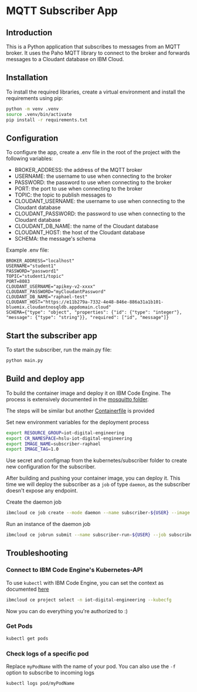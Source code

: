 # MQTT Subscriber App

## Introduction

This is a Python application that subscribes to messages from an MQTT broker. It uses the Paho MQTT library to connect to the broker and forwards messages to a Cloudant database on IBM Cloud.

## Installation

To install the required libraries, create a virtual environment and install the requirements using pip:

```bash
python -m venv .venv
source .venv/bin/activate
pip install -r requirements.txt
```

## Configuration

To configure the app, create a .env file in the root of the project with the following variables:

- BROKER_ADDRESS: the address of the MQTT broker
- USERNAME: the username to use when connecting to the broker
- PASSWORD: the password to use when connecting to the broker
- PORT: the port to use when connecting to the broker
- TOPIC: the topic to publish messages to
- CLOUDANT_USERNAME: the username to use when connecting to the Cloudant database
- CLOUDANT_PASSWORD: the password to use when connecting to the Cloudant database
- CLOUDANT_DB_NAME: the name of the Cloudant database
- CLOUDANT_HOST: the host of the Cloudant database
- SCHEMA: the message's schema

Example .env file:

```
BROKER_ADDRESS="localhost"
USERNAME="student1"
PASSWORD="password1"
TOPIC="student1/topic"
PORT=8083
CLOUDANT_USERNAME="apikey-v2-xxxx"
CLOUDANT_PASSWORD="myCloudantPassword"
CLOUDANT_DB_NAME="raphael-test"
CLOUDANT_HOST="https://e11b279a-7332-4e48-846e-886a31a1b101-bluemix.cloudantnosqldb.appdomain.cloud"
SCHEMA={"type": "object", "properties": {"id": {"type": "integer"}, "message": {"type": "string"}}, "required": ["id", "message"]}
```

## Start the subscriber app

To start the subscriber, run the main.py file:

```bash
python main.py
```

## Build and deploy app

To build the container image and deploy it on IBM Code Engine. The process is extensively documented in the [mosquitto folder](../mosquitto/).

The steps will be similar but another [Containerfile](./Containerfile) is provided

Set new environment variables for the deployment process

```bash
export RESOURCE_GROUP=iot-digital-engineering
export CR_NAMESPACE=hslu-iot-digital-engineering
export IMAGE_NAME=subscriber-raphael
export IMAGE_TAG=1.0
```

Use secret and configmap from the kubernetes/subscriber folder to create new configuration for the subscriber. <br />

After building and pushing your container image, you can deploy it. This time we will deploy the subscriber as a `job` of type `daemon`, as the subscriber doesn't expose any endpoint.

Create the daemon job

```bash
ibmcloud ce job create --mode daemon --name subscriber-${USER} --image de.icr.io/${CR_NAMESPACE}/${IMAGE_NAME}:${IMAGE_TAG} --registry-secret ibm-container-registry-${USER} --env-from-configmap subscriber-conf-${USER} --env-from-secret subscriber-secret-${USER} --cpu 0.25 --memory 0.5G
```

Run an instance of the daemon job

```bash
ibmcloud ce jobrun submit --name subscriber-run-${USER} --job subscriber-${USER}
```

## Troubleshooting

### Connect to IBM Code Engine's Kubernetes-API

To use `kubectl` with IBM Code Engine, you can set the context as documented [here](https://cloud.ibm.com/docs/codeengine?topic=codeengine-kubernetes)

```bash
ibmcloud ce project select -n iot-digital-engineering --kubecfg
```

Now you can do everything you're authorized to :)

### Get Pods

```bash
kubectl get pods
```

### Check logs of a specific pod

Replace `myPodName` with the name of your pod. You can also use the `-f` option to subscribe to incoming logs

```bash
kubectl logs pod/myPodName
```
